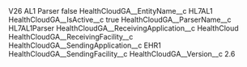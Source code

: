 <?xml version="1.0" encoding="UTF-8"?>
<CustomMetadata xmlns="http://soap.sforce.com/2006/04/metadata" xmlns:xsi="http://www.w3.org/2001/XMLSchema-instance" xmlns:xsd="http://www.w3.org/2001/XMLSchema">
    <label>V26 AL1 Parser</label>
    <protected>false</protected>
    <values>
        <field>HealthCloudGA__EntityName__c</field>
        <value xsi:type="xsd:string">HL7AL1</value>
    </values>
    <values>
        <field>HealthCloudGA__IsActive__c</field>
        <value xsi:type="xsd:boolean">true</value>
    </values>
    <values>
        <field>HealthCloudGA__ParserName__c</field>
        <value xsi:type="xsd:string">HL7AL1Parser</value>
    </values>
    <values>
        <field>HealthCloudGA__ReceivingApplication__c</field>
        <value xsi:type="xsd:string">HealthCloud</value>
    </values>
    <values>
        <field>HealthCloudGA__ReceivingFacility__c</field>
        <value xsi:nil="true"/>
    </values>
    <values>
        <field>HealthCloudGA__SendingApplication__c</field>
        <value xsi:type="xsd:string">EHR1</value>
    </values>
    <values>
        <field>HealthCloudGA__SendingFacility__c</field>
        <value xsi:nil="true"/>
    </values>
    <values>
        <field>HealthCloudGA__Version__c</field>
        <value xsi:type="xsd:string">2.6</value>
    </values>
</CustomMetadata>
